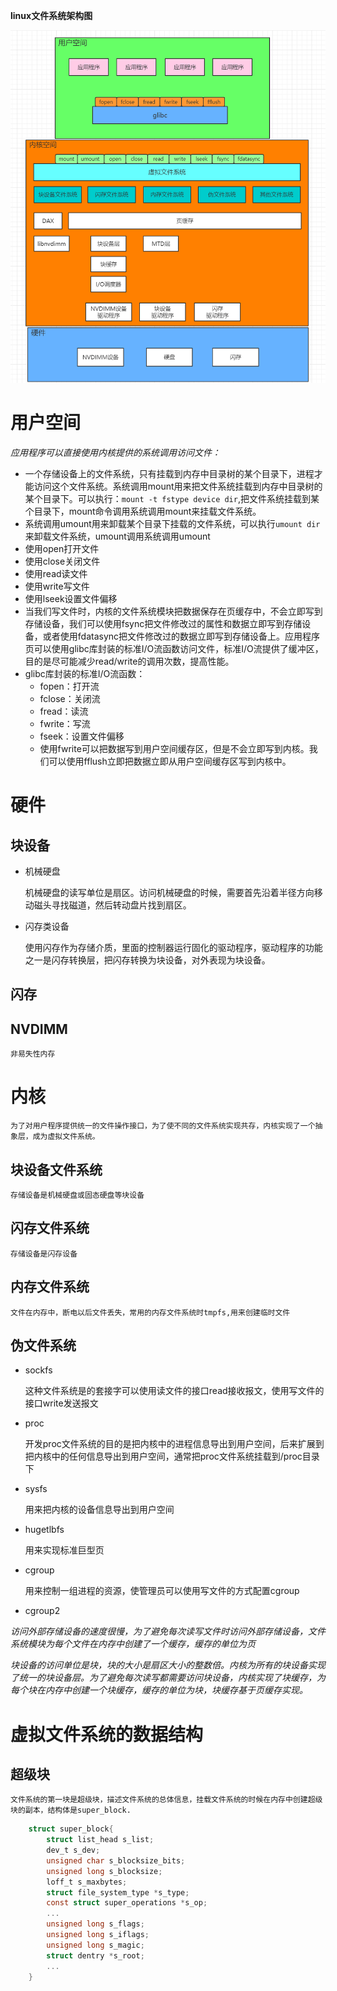 **linux文件系统架构图**

![example](picture/1.png)
# 用户空间
*应用程序可以直接使用内核提供的系统调用访问文件：*

* 一个存储设备上的文件系统，只有挂载到内存中目录树的某个目录下，进程才能访问这个文件系统。系统调用mount用来把文件系统挂载到内存中目录树的某个目录下。可以执行：`mount -t fstype device dir`,把文件系统挂载到某个目录下，mount命令调用系统调用mount来挂载文件系统。
* 系统调用umount用来卸载某个目录下挂载的文件系统，可以执行`umount dir`来卸载文件系统，umount调用系统调用umount
* 使用open打开文件
* 使用close关闭文件
* 使用read读文件
* 使用write写文件
* 使用lseek设置文件偏移
* 当我们写文件时，内核的文件系统模块把数据保存在页缓存中，不会立即写到存储设备，我们可以使用fsync把文件修改过的属性和数据立即写到存储设备，或者使用fdatasync把文件修改过的数据立即写到存储设备上。应用程序页可以使用glibc库封装的标准I/O流函数访问文件，标准I/O流提供了缓冲区，目的是尽可能减少read/write的调用次数，提高性能。
* glibc库封装的标准I/O流函数：
    * fopen：打开流
    * fclose：关闭流
    * fread：读流
    * fwrite：写流
    * fseek：设置文件偏移
    * 使用fwrite可以把数据写到用户空间缓存区，但是不会立即写到内核。我们可以使用fflush立即把数据立即从用户空间缓存区写到内核中。

# 硬件
## 块设备
* 机械硬盘

    机械硬盘的读写单位是扇区。访问机械硬盘的时候，需要首先沿着半径方向移动磁头寻找磁道，然后转动盘片找到扇区。
* 闪存类设备

    使用闪存作为存储介质，里面的控制器运行固化的驱动程序，驱动程序的功能之一是闪存转换层，把闪存转换为块设备，对外表现为块设备。
## 闪存

## NVDIMM
    非易失性内存
# 内核
    为了对用户程序提供统一的文件操作接口，为了使不同的文件系统实现共存，内核实现了一个抽象层，成为虚拟文件系统。
## 块设备文件系统
    存储设备是机械硬盘或固态硬盘等块设备
## 闪存文件系统
    存储设备是闪存设备
## 内存文件系统
    文件在内存中，断电以后文件丢失，常用的内存文件系统时tmpfs,用来创建临时文件
## 伪文件系统
* sockfs

    这种文件系统是的套接字可以使用读文件的接口read接收报文，使用写文件的接口write发送报文
* proc

    开发proc文件系统的目的是把内核中的进程信息导出到用户空间，后来扩展到把内核中的任何信息导出到用户空间，通常把proc文件系统挂载到/proc目录下
* sysfs

    用来把内核的设备信息导出到用户空间
* hugetlbfs

    用来实现标准巨型页
* cgroup

    用来控制一组进程的资源，使管理员可以使用写文件的方式配置cgroup
* cgroup2

*访问外部存储设备的速度很慢，为了避免每次读写文件时访问外部存储设备，文件系统模块为每个文件在内存中创建了一个缓存，缓存的单位为页*

*块设备的访问单位是块，块的大小是扇区大小的整数倍。内核为所有的块设备实现了统一的块设备层。为了避免每次读写都需要访问块设备，内核实现了块缓存，为每个块在内存中创建一个块缓存，缓存的单位为块，块缓存基于页缓存实现。*

# 虚拟文件系统的数据结构
## 超级块
    文件系统的第一块是超级块，描述文件系统的总体信息，挂载文件系统的时候在内存中创建超级块的副本，结构体是super_block.
```c
    struct super_block{
        struct list_head s_list;
        dev_t s_dev;
        unsigned char s_blocksize_bits;
        unsigned long s_blocksize;
        loff_t s_maxbytes;
        struct file_system_type *s_type;
        const struct super_operations *s_op;
        ...
        unsigned long s_flags;
        unsigned long s_iflags;
        unsigned long s_magic;
        struct dentry *s_root;
        ...
    }
```